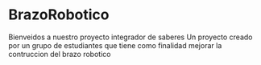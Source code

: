 # BrazoRobotico
Bienveidos a nuestro proyecto integrador de saberes
Un proyecto creado por un grupo de estudiantes que tiene como finalidad mejorar la contruccion del brazo robotico


